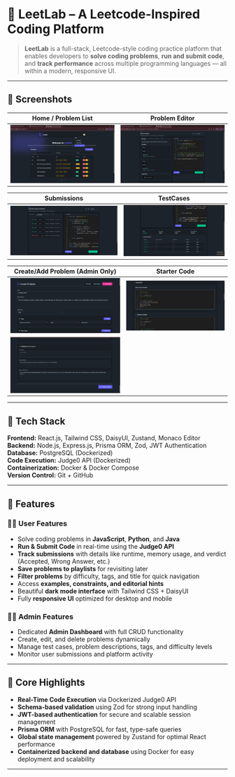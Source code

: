 # 🧠 LeetLab – A Leetcode-Inspired Coding Platform

> **LeetLab** is a full-stack, Leetcode-style coding practice platform that enables developers to **solve coding problems**, **run and submit code**, and **track performance** across multiple programming languages — all within a modern, responsive UI.

---
## 📸 Screenshots

| Home / Problem List | Problem Editor |
|----------------------|----------------|
| ![Home Dashboard](./frontend/src/assets/Home.png) | ![Code Editor](./frontend/src/assets/ProblemEditor.png) |

| Submissions  | TestCases |
|----------------------|----------------|
| ![Submission](./frontend/src/assets/Submission.png) | ![Test Cases](./frontend/src/assets/TestCases.png) |

| Create/Add Problem (Admin Only)  | Starter Code |
|----------------------|----------------|
| ![1](./frontend/src/assets/CreateProblem1.png) | ![2](./frontend/src/assets/CreateProblem2.png) |
| ![3](./frontend/src/assets/CreateProblem3.png) |



---

## 🚀 Tech Stack

**Frontend:** React.js, Tailwind CSS, DaisyUI, Zustand, Monaco Editor  
**Backend:** Node.js, Express.js, Prisma ORM, Zod, JWT Authentication  
**Database:** PostgreSQL (Dockerized)  
**Code Execution:** Judge0 API (Dockerized)  
**Containerization:** Docker & Docker Compose  
**Version Control:** Git + GitHub  

---

## 🌟 Features

### 👩‍💻 User Features
- Solve coding problems in **JavaScript**, **Python**, and **Java**
- **Run & Submit Code** in real-time using the **Judge0 API**
- **Track submissions** with details like runtime, memory usage, and verdict (Accepted, Wrong Answer, etc.)
- **Save problems to playlists** for revisiting later
- **Filter problems** by difficulty, tags, and title for quick navigation
- Access **examples, constraints, and editorial hints**
- Beautiful **dark mode interface** with Tailwind CSS + DaisyUI
- Fully **responsive UI** optimized for desktop and mobile

### 🧑‍💼 Admin Features
- Dedicated **Admin Dashboard** with full CRUD functionality
- Create, edit, and delete problems dynamically
- Manage test cases, problem descriptions, tags, and difficulty levels
- Monitor user submissions and platform activity

---

## 🧩 Core Highlights

- **Real-Time Code Execution** via Dockerized Judge0 API  
- **Schema-based validation** using Zod for strong input handling  
- **JWT-based authentication** for secure and scalable session management  
- **Prisma ORM** with PostgreSQL for fast, type-safe queries  
- **Global state management** powered by Zustand for optimal React performance  
- **Containerized backend and database** using Docker for easy deployment and scalability  

---


